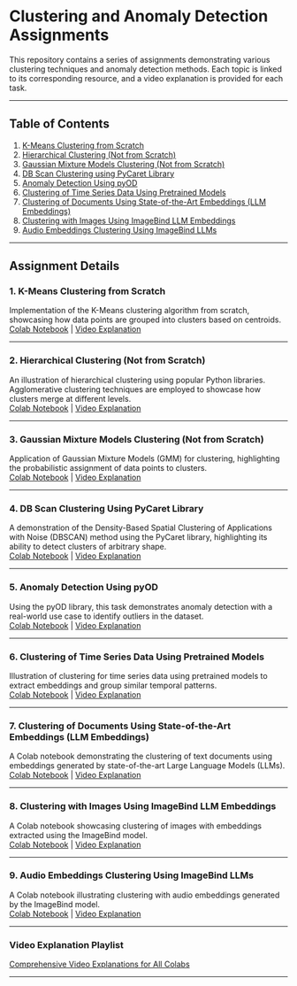 # Clustering and Anomaly Detection Assignments

This repository contains a series of assignments demonstrating various clustering techniques and anomaly detection methods. Each topic is linked to its corresponding resource, and a video explanation is provided for each task.

---

## Table of Contents

1. [K-Means Clustering from Scratch](https://colab.research.google.com/drive/1PwFpNdABQsAEZALUxT7p2Xm8GDLz_ZLe?usp=sharing)
2. [Hierarchical Clustering (Not from Scratch)](https://colab.research.google.com/drive/1PwFpNdABQsAEZALUxT7p2Xm8GDLz_ZLe?usp=sharing)
3. [Gaussian Mixture Models Clustering (Not from Scratch)](https://colab.research.google.com/drive/1PwFpNdABQsAEZALUxT7p2Xm8GDLz_ZLe?usp=sharing)
4. [DB Scan Clustering using PyCaret Library](https://colab.research.google.com/drive/1PwFpNdABQsAEZALUxT7p2Xm8GDLz_ZLe?usp=sharing)
5. [Anomaly Detection Using pyOD](https://colab.research.google.com/drive/1PwFpNdABQsAEZALUxT7p2Xm8GDLz_ZLe?usp=sharing)
6. [Clustering of Time Series Data Using Pretrained Models](https://colab.research.google.com/drive/1PwFpNdABQsAEZALUxT7p2Xm8GDLz_ZLe?usp=sharing)
7. [Clustering of Documents Using State-of-the-Art Embeddings (LLM Embeddings)](https://colab.research.google.com/drive/1PwFpNdABQsAEZALUxT7p2Xm8GDLz_ZLe?usp=sharing)
8. [Clustering with Images Using ImageBind LLM Embeddings](https://colab.research.google.com/drive/1PwFpNdABQsAEZALUxT7p2Xm8GDLz_ZLe?usp=sharing)
9. [Audio Embeddings Clustering Using ImageBind LLMs](https://colab.research.google.com/drive/1PwFpNdABQsAEZALUxT7p2Xm8GDLz_ZLe?usp=sharing)

---

## Assignment Details

### 1. K-Means Clustering from Scratch
Implementation of the K-Means clustering algorithm from scratch, showcasing how data points are grouped into clusters based on centroids.  
[Colab Notebook](https://colab.research.google.com/drive/1PwFpNdABQsAEZALUxT7p2Xm8GDLz_ZLe?usp=sharing) | [Video Explanation](#)

---

### 2. Hierarchical Clustering (Not from Scratch)
An illustration of hierarchical clustering using popular Python libraries. Agglomerative clustering techniques are employed to showcase how clusters merge at different levels.  
[Colab Notebook](https://colab.research.google.com/drive/1PwFpNdABQsAEZALUxT7p2Xm8GDLz_ZLe?usp=sharing) | [Video Explanation](#)

---

### 3. Gaussian Mixture Models Clustering (Not from Scratch)
Application of Gaussian Mixture Models (GMM) for clustering, highlighting the probabilistic assignment of data points to clusters.  
[Colab Notebook](https://colab.research.google.com/drive/1PwFpNdABQsAEZALUxT7p2Xm8GDLz_ZLe?usp=sharing) | [Video Explanation](#)

---

### 4. DB Scan Clustering Using PyCaret Library
A demonstration of the Density-Based Spatial Clustering of Applications with Noise (DBSCAN) method using the PyCaret library, highlighting its ability to detect clusters of arbitrary shape.  
[Colab Notebook](https://colab.research.google.com/drive/1PwFpNdABQsAEZALUxT7p2Xm8GDLz_ZLe?usp=sharing) | [Video Explanation](#)

---

### 5. Anomaly Detection Using pyOD
Using the pyOD library, this task demonstrates anomaly detection with a real-world use case to identify outliers in the dataset.  
[Colab Notebook](https://colab.research.google.com/drive/1PwFpNdABQsAEZALUxT7p2Xm8GDLz_ZLe?usp=sharing) | [Video Explanation](#)

---

### 6. Clustering of Time Series Data Using Pretrained Models
Illustration of clustering for time series data using pretrained models to extract embeddings and group similar temporal patterns.  
[Colab Notebook](https://colab.research.google.com/drive/1PwFpNdABQsAEZALUxT7p2Xm8GDLz_ZLe?usp=sharing) | [Video Explanation](#)

---

### 7. Clustering of Documents Using State-of-the-Art Embeddings (LLM Embeddings)
A Colab notebook demonstrating the clustering of text documents using embeddings generated by state-of-the-art Large Language Models (LLMs).  
[Colab Notebook](https://colab.research.google.com/drive/1PwFpNdABQsAEZALUxT7p2Xm8GDLz_ZLe?usp=sharing) | [Video Explanation](#)

---

### 8. Clustering with Images Using ImageBind LLM Embeddings
A Colab notebook showcasing clustering of images with embeddings extracted using the ImageBind model.  
[Colab Notebook](https://colab.research.google.com/drive/1PwFpNdABQsAEZALUxT7p2Xm8GDLz_ZLe?usp=sharing) | [Video Explanation](#)

---

### 9. Audio Embeddings Clustering Using ImageBind LLMs
A Colab notebook illustrating clustering with audio embeddings generated by the ImageBind model.  
[Colab Notebook](https://colab.research.google.com/drive/1PwFpNdABQsAEZALUxT7p2Xm8GDLz_ZLe?usp=sharing) | [Video Explanation](#)

---

### Video Explanation Playlist
[Comprehensive Video Explanations for All Colabs](#)

---



